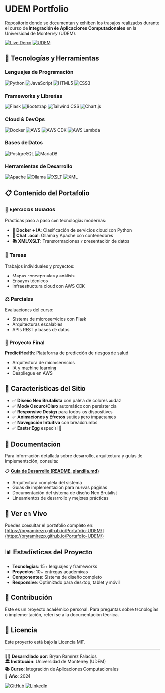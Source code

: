 # UDEM Portfolio

Repositorio donde se documentan y exhiben los trabajos realizados durante el curso de **Integración de Aplicaciones Computacionales** en la Universidad de Monterrey (UDEM).

[![Live Demo](https://img.shields.io/badge/🌐-Ver%20Demo-FFD166?style=for-the-badge)](https://bryramirezp.github.io/Portafolio-UDEM/)
[![UDEM](https://img.shields.io/badge/🏛️-UDEM-073B4C?style=for-the-badge)](https://www.udem.edu.mx/)

## 🚀 Tecnologías y Herramientas

### Lenguajes de Programación
![Python](https://img.shields.io/badge/Python-3776AB?style=for-the-badge&logo=python&logoColor=white)
![JavaScript](https://img.shields.io/badge/JavaScript-F7DF1E?style=for-the-badge&logo=javascript&logoColor=black)
![HTML5](https://img.shields.io/badge/HTML5-E34F26?style=for-the-badge&logo=html5&logoColor=white)
![CSS3](https://img.shields.io/badge/CSS3-1572B6?style=for-the-badge&logo=css3&logoColor=white)

### Frameworks y Librerías
![Flask](https://img.shields.io/badge/Flask-000000?style=for-the-badge&logo=flask&logoColor=white)
![Bootstrap](https://img.shields.io/badge/Bootstrap-563D7C?style=for-the-badge&logo=bootstrap&logoColor=white)
![Tailwind CSS](https://img.shields.io/badge/Tailwind_CSS-38B2AC?style=for-the-badge&logo=tailwind-css&logoColor=white)
![Chart.js](https://img.shields.io/badge/Chart.js-FF6384?style=for-the-badge&logo=chartdotjs&logoColor=white)

### Cloud & DevOps
![Docker](https://img.shields.io/badge/Docker-2496ED?style=for-the-badge&logo=docker&logoColor=white)
![AWS](https://img.shields.io/badge/AWS-232F3E?style=for-the-badge&logo=amazon-aws&logoColor=white)
![AWS CDK](https://img.shields.io/badge/AWS_CDK-FF9900?style=for-the-badge&logo=amazon-aws&logoColor=white)
![AWS Lambda](https://img.shields.io/badge/AWS_Lambda-FF9900?style=for-the-badge&logo=amazon-aws&logoColor=white)

### Bases de Datos
![PostgreSQL](https://img.shields.io/badge/PostgreSQL-316192?style=for-the-badge&logo=postgresql&logoColor=white)
![MariaDB](https://img.shields.io/badge/MariaDB-003545?style=for-the-badge&logo=mariadb&logoColor=white)

### Herramientas de Desarrollo
![Apache](https://img.shields.io/badge/Apache-D22128?style=for-the-badge&logo=apache&logoColor=white)
![Ollama](https://img.shields.io/badge/Ollama-000000?style=for-the-badge&logo=ollama&logoColor=white)
![XSLT](https://img.shields.io/badge/XSLT-FF6600?style=for-the-badge&logo=xml&logoColor=white)
![XML](https://img.shields.io/badge/XML-FF6600?style=for-the-badge&logo=xml&logoColor=white)

## 📋 Contenido del Portafolio

### 🎯 Ejercicios Guiados
Prácticas paso a paso con tecnologías modernas:
- **🐳 Docker + IA**: Clasificación de servicios cloud con Python
- **💬 Chat Local**: Ollama y Apache con contenedores
- **📚 XML/XSLT**: Transformaciones y presentación de datos

### 📝 Tareas
Trabajos individuales y proyectos:
- Mapas conceptuales y análisis
- Ensayos técnicos
- Infraestructura cloud con AWS CDK

### ⚖️ Parciales
Evaluaciones del curso:
- Sistema de microservicios con Flask
- Arquitecturas escalables
- APIs REST y bases de datos

### 🏥 Proyecto Final
**PredictHealth**: Plataforma de predicción de riesgos de salud
- Arquitectura de microservicios
- IA y machine learning
- Despliegue en AWS

## 🎨 Características del Sitio

- ✅ **Diseño Neo Brutalista** con paleta de colores audaz
- ✅ **Modo Oscuro/Claro** automático con persistencia
- ✅ **Responsive Design** para todos los dispositivos
- ✅ **Animaciones y Efectos** sutiles pero impactantes
- ✅ **Navegación Intuitiva** con breadcrumbs
- ✅ **Easter Egg** especial 🍟

## 📖 Documentación

Para información detallada sobre desarrollo, arquitectura y guías de implementación, consulta:

📋 **[Guía de Desarrollo (README_plantilla.md)](README_plantilla.md)**
- Arquitectura completa del sistema
- Guías de implementación para nuevas páginas
- Documentación del sistema de diseño Neo Brutalist
- Lineamientos de desarrollo y mejores prácticas

## 🚀 Ver en Vivo

Puedes consultar el portafolio completo en: [https://bryramirezp.github.io/Portafolio-UDEM/](https://bryramirezp.github.io/Portafolio-UDEM/)

## 📊 Estadísticas del Proyecto

- **Tecnologías**: 15+ lenguajes y frameworks
- **Proyectos**: 10+ entregas académicas
- **Componentes**: Sistema de diseño completo
- **Responsive**: Optimizado para desktop, tablet y móvil

## 🤝 Contribución

Este es un proyecto académico personal. Para preguntas sobre tecnologías o implementación, referirse a la documentación técnica.

## 📄 Licencia

Este proyecto está bajo la Licencia MIT.

---

**👨‍💻 Desarrollado por**: Bryan Ramírez Palacios  
**🏛️ Institución**: Universidad de Monterrey (UDEM)  
**📚 Curso**: Integración de Aplicaciones Computacionales  
**📅 Año**: 2024

[![GitHub](https://img.shields.io/badge/GitHub-bryramirezp-181717?style=for-the-badge&logo=github)](https://github.com/bryramirezp)
[![LinkedIn](https://img.shields.io/badge/LinkedIn-Bryan%20Ramírez-0077B5?style=for-the-badge&logo=linkedin)](https://linkedin.com/in/bryan-ramirez-palacios)
